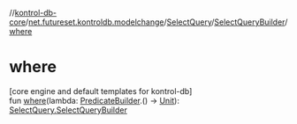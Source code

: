 //[kontrol-db-core](../../../../index.md)/[net.futureset.kontroldb.modelchange](../../index.md)/[SelectQuery](../index.md)/[SelectQueryBuilder](index.md)/[where](where.md)

# where

[core engine and default templates for kontrol-db]\
fun [where](where.md)(lambda: [PredicateBuilder](../../-predicate-builder/index.md).() -&gt; [Unit](https://kotlinlang.org/api/latest/jvm/stdlib/kotlin/-unit/index.html)): [SelectQuery.SelectQueryBuilder](index.md)
